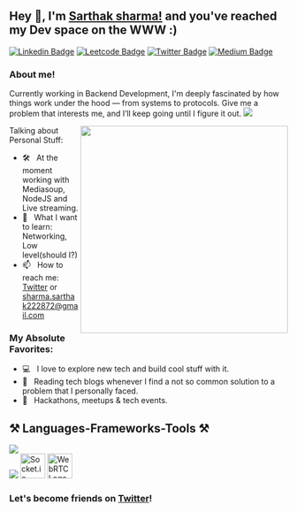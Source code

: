## Hey 👋, I'm [Sarthak sharma!](https://twitter.com/sarthaksharma85) and you've reached my Dev space on the WWW :)

<!-- [![Website Badge](https://img.shields.io/badge/Website-3b5998?style=flat-square&logo=google-chrome&logoColor=white)](https://vikrantbhat.com/) -->

[![Linkedin Badge](https://img.shields.io/badge/LinkedIn-0077B5?style=for-the-badge&logo=linkedin&logoColor=white)](https://www.linkedin.com/in/sarthaksharma27/)
[![Leetcode Badge](https://img.shields.io/badge/LeetCode-FFA116?style=for-the-badge&logo=leetcode&logoColor=white)](https://leetcode.com/u/sarthaksharma27/)
[![Twitter Badge](https://img.shields.io/badge/Twitter-1DA1F2?style=for-the-badge&logo=twitter&logoColor=white)](https://twitter.com/sarthaksharma85)
[![Medium Badge](https://img.shields.io/badge/Medium-12100E?style=for-the-badge&logo=medium&logoColor=white)](https://medium.com/@sharma.sarthak222872)


### About me! &nbsp; 

Currently working in Backend Development, I'm deeply fascinated by how things work under the hood — from systems to protocols. Give me a problem that interests me, and I’ll keep going until I figure it out. 
[![](https://gitwar.herokuapp.com/badge?username=bhatvikrant&label=Gitwar%20Profile%20Score&style=for-the-badge&color=0088cc)](https://gitwar.herokuapp.com/bhatvikrant) 

<img align="right" width="375" alt="" src="https://media.giphy.com/media/SIuI7syOPvm1HAd5GF/giphy.gif" />

 Talking about Personal Stuff:

- 🛠 &nbsp; At the moment working with Mediasoup, NodeJS and Live streaming.
- 👀 &nbsp; What I want to learn: Networking, Low level(should I?)
  <!-- - 👨🏻‍💻 &nbsp; Most of my projects are available on [Github](https://github.com/sarthaksharma27).
- 👾 &nbsp; Fun fact: undefined can be defined in Javascript. <!-- > var some_var; undefined > some_var == undefined true > undefined = 'i am undefined' -->
- 📫 &nbsp; How to reach me: [Twitter](https://twitter.com/sarthaksharma85) or sharma.sarthak222872@gmail.com
<!-- - 📝 &nbsp; Checkout my [Resume](https://github.com/bhatvikrant/bhatvikrant/blob/master/resume.pdf). (Haven't update it in a while, but here you go) -->
<!-- - 🚀 &nbsp; I’m currently learning Backend Development. -->
### My Absolute Favorites:

- 💻 &nbsp; I love to explore new tech and build cool stuff with it.
- 📰 &nbsp; Reading tech blogs whenever I find a not so common solution to a problem that I personally faced.
- 🍕 &nbsp; Hackathons, meetups & tech events.

<h2 align="left">⚒️ Languages-Frameworks-Tools ⚒️</h2>

<div align="left"> <img src="https://skillicons.dev/icons?i=nodejs,express,javascript,typescript,cpp,mongodb,postgres," /><br> <img src="https://skillicons.dev/icons?i=linux,git,redis" /> <img src="https://upload.wikimedia.org/wikipedia/commons/thumb/9/96/Socket-io.svg/2048px-Socket-io.svg.png" alt="Socket.io Logo" style="height: 45px;"> <img src="https://webrtc.github.io/webrtc-org/assets/images/webrtc-logo-vert-retro-255x305.png" alt="WebRTC Logo" style="height: 45px;">

### Let's become friends on [Twitter](https://twitter.com/sarthaksharma85)!

</div>
